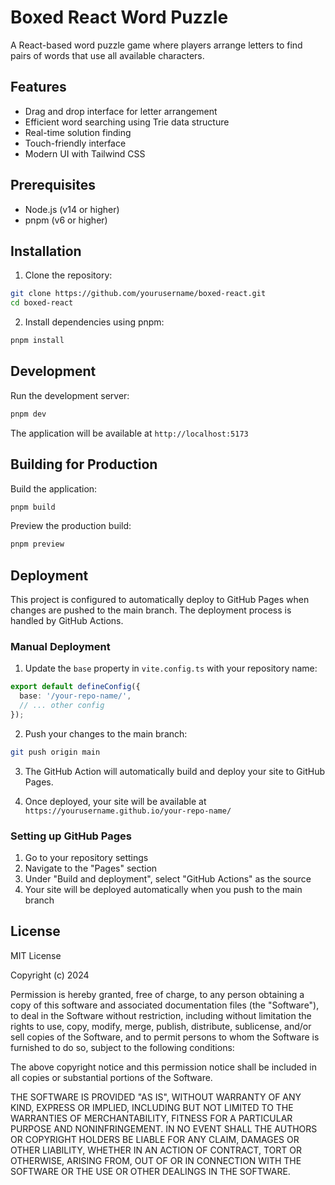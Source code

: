 # Boxed React Word Puzzle

A React-based word puzzle game where players arrange letters to find pairs of words that use all available characters.

## Features

- Drag and drop interface for letter arrangement
- Efficient word searching using Trie data structure
- Real-time solution finding
- Touch-friendly interface
- Modern UI with Tailwind CSS

## Prerequisites

- Node.js (v14 or higher)
- pnpm (v6 or higher)

## Installation

1. Clone the repository:
```bash
git clone https://github.com/yourusername/boxed-react.git
cd boxed-react
```

2. Install dependencies using pnpm:
```bash
pnpm install
```

## Development

Run the development server:
```bash
pnpm dev
```

The application will be available at `http://localhost:5173`

## Building for Production

Build the application:
```bash
pnpm build
```

Preview the production build:
```bash
pnpm preview
```

## Deployment

This project is configured to automatically deploy to GitHub Pages when changes are pushed to the main branch. The deployment process is handled by GitHub Actions.

### Manual Deployment

1. Update the `base` property in `vite.config.ts` with your repository name:
```ts
export default defineConfig({
  base: '/your-repo-name/',
  // ... other config
});
```

2. Push your changes to the main branch:
```bash
git push origin main
```

3. The GitHub Action will automatically build and deploy your site to GitHub Pages.

4. Once deployed, your site will be available at `https://yourusername.github.io/your-repo-name/`

### Setting up GitHub Pages

1. Go to your repository settings
2. Navigate to the "Pages" section
3. Under "Build and deployment", select "GitHub Actions" as the source
4. Your site will be deployed automatically when you push to the main branch

## License

MIT License

Copyright (c) 2024

Permission is hereby granted, free of charge, to any person obtaining a copy
of this software and associated documentation files (the "Software"), to deal
in the Software without restriction, including without limitation the rights
to use, copy, modify, merge, publish, distribute, sublicense, and/or sell
copies of the Software, and to permit persons to whom the Software is
furnished to do so, subject to the following conditions:

The above copyright notice and this permission notice shall be included in all
copies or substantial portions of the Software.

THE SOFTWARE IS PROVIDED "AS IS", WITHOUT WARRANTY OF ANY KIND, EXPRESS OR
IMPLIED, INCLUDING BUT NOT LIMITED TO THE WARRANTIES OF MERCHANTABILITY,
FITNESS FOR A PARTICULAR PURPOSE AND NONINFRINGEMENT. IN NO EVENT SHALL THE
AUTHORS OR COPYRIGHT HOLDERS BE LIABLE FOR ANY CLAIM, DAMAGES OR OTHER
LIABILITY, WHETHER IN AN ACTION OF CONTRACT, TORT OR OTHERWISE, ARISING FROM,
OUT OF OR IN CONNECTION WITH THE SOFTWARE OR THE USE OR OTHER DEALINGS IN THE
SOFTWARE.

